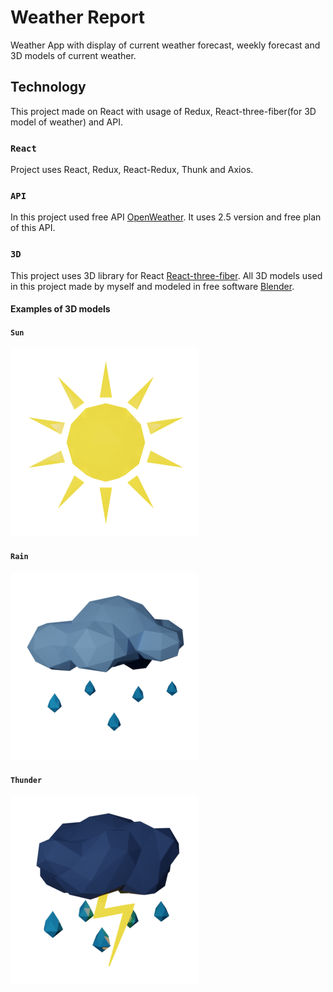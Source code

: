 # Weather Report

Weather App with display of current weather forecast, weekly forecast and 3D models of current weather.

## Technology

This project made on React with usage of Redux, React-three-fiber(for 3D model of weather) and API.

### `React`

Project uses React, Redux, React-Redux, Thunk and Axios.

### `API`

In this project used free API [OpenWeather](https://openweathermap.org/api). It uses 2.5 version and free plan of this API.

### `3D`

This project uses 3D library for React [React-three-fiber](https://docs.pmnd.rs/react-three-fiber/getting-started/introduction). All 3D models used in this project made by myself and modeled in free software [Blender](https://www.blender.org/).
#### Examples of 3D models
#### `Sun`
![Sun_image](/src/assets/images/sun_small.png "Sun")
#### `Rain`
![Rain_image](/src/assets/images/rain_small.png "Rain")
#### `Thunder`
![Thunder_image](/src/assets/images/thunder_small.png "Thunder")
